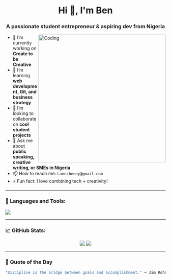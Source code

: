 <h1 align="center">Hi 👋, I'm Ben</h1>
<h3 align="center">A passionate student entrepreneur & aspiring dev from Nigeria</h3>

<img align="right" alt="Coding" width="400" src="https://media.giphy.com/media/qgQUggAC3Pfv687qPC/giphy.gif" />

- 🔭 I’m currently working on **Create to be Creative**
- 🌱 I’m learning **web development, Git, and business strategy**
- 👯 I’m looking to collaborate on **cool student projects**
- 💬 Ask me about **public speaking, creative writing, or SMEs in Nigeria**
- 📫 How to reach me: `Lanezbenny@gmail.com`
- ⚡ Fun fact: I love combining tech + creativity!

---

### 🧰 Languages and Tools:

<p align="left">
  <img src="https://skillicons.dev/icons?i=html,css,js,python,git,vscode,figma&theme=light" />
</p>

---

### 📈 GitHub Stats:
<p align="center">
  <img src="https://github-readme-stats.vercel.app/api?username=your-username&show_icons=true&theme=tokyonight" />
  <img src="https://github-readme-streak-stats.herokuapp.com/?user=your-username&theme=tokyonight" />
</p>

---

### 🧠 Quote of the Day

```bash
"Discipline is the bridge between goals and accomplishment." – Jim Rohn
